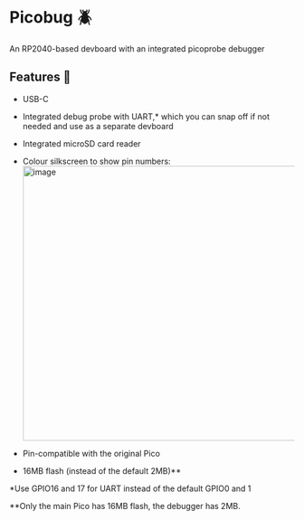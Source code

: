 # Picobug 🪲

An RP2040-based devboard with an integrated picoprobe debugger

## Features 🔧
- USB-C
- Integrated debug probe with UART,* which you can snap off if not needed and use as a separate devboard
- Integrated microSD card reader
- Colour silkscreen to show pin numbers:<img width="1231" height="486" alt="image" src="https://github.com/user-attachments/assets/4ef7062e-cd5c-42ef-9563-ff9181e19fc2" />

- Pin-compatible with the original Pico
- 16MB flash (instead of the default 2MB)**

*Use GPIO16 and 17 for UART instead of the default GPIO0 and 1

**Only the main Pico has 16MB flash, the debugger has 2MB.
